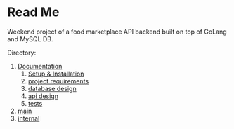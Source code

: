 # Read Me

Weekend project of a food marketplace API backend built on top of GoLang and MySQL DB.

Directory:
1. [Documentation](./docs)
   1. [Setup & Installation](./docs/1.%20setup.md)
   2. [project requirements](./docs/2.%20project%20requirements.md)
   3. [database design](./docs/3.%20database%20design.md)
   4. [api design](./docs/4.%20api%20design.md)
   5. [tests](./docs/5.%20tests.md)
2. [main](./cmd)
3. [internal](./internal)